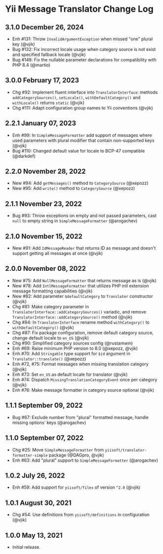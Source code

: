 # Yii Message Translator Change Log

## 3.1.0 December 26, 2024

- Enh #131: Throw `InvalidArgumentException` when missed "one" plural key (@vjik)
- Bug #132: Fix incorrect locale usage when category source is not exist and specified fallback locale (@vjik)
- Bug #148: Fix the nullable parameter declarations for compatibility with PHP 8.4 (@martio)

## 3.0.0 February 17, 2023

- Chg #92: Implement fluent interface into `TranslatorInterface`: methods `addCategorySources()`, `setLocale()`,
  `withDefaultCategory()` and `withLocale()` returns `static` (@vjik)
- Chg #111: Adapt configuration group names to Yii conventions (@vjik)

## 2.2.1 January 07, 2023

- Enh #99: In `SimpleMessageFormatter` add support of messages where used parameters with plural modifier that contain 
  non-supported keys (@vjik)
- Bug #110: Changed default value for locale to BCP-47 compatible (@darkdef)

## 2.2.0 November 28, 2022

- New #94: Add `getMessages()` method to `CategorySource` (@xepozz)
- New #95: Add `write()` method to `CategorySource` (@xepozz)

## 2.1.1 November 23, 2022

- Bug #93: Throw exceptions on empty and not passed parameters, cast `null` to empty string in `SimpleMessageFormatter`
  (@arogachev)

## 2.1.0 November 15, 2022

- New #91: Add `IdMessageReader` that returns ID as message and doesn't support getting all messages at once (@vjik)

## 2.0.0 November 08, 2022

- New #75: Add `NullMessageFormatter` that returns message as is (@vjik)
- New #78: Add `IntlMessageFormatter` that utilizes PHP intl extension message formatting capabilities (@vjik)
- New #82: Add parameter `$defaultCategory` to `Translator` constructor (@vjik)
- Chg #81: Make category parameter in `TranslatorInterface::addCategorySources()` variadic, and remove 
 `TranslatorInterface::addCategorySource()` method (@vjik)
- Chg #84: In `TranslatorInterface` rename method `withCategory()` to `withDefaultCategory()` (@vjik)
- Chg #87: Fix package configuration, remove default category source, change default locale to `en_US` (@vjik)
- Chg #90: Simplified category sources config (@rustamwin)
- Enh #69: Raise minimum PHP version to 8.0 (@xepozz, @vjik)
- Enh #70: Add `Stringable` type support for `$id` argument in `Translator::translate()` (@xepozz)
- Enh #72, #75: Format messages when missing translation category (@vjik)
- Enh #73: Set `en_US` as default locale for translator (@vjik)
- Enh #74: Dispatch `MissingTranslationCategoryEvent` once per category (@vjik)
- Enh #76: Make message formatter in category source optional (@vjik)

## 1.1.1 September 09, 2022

- Bug #67: Exclude number from "plural" formatted message, handle missing options' keys (@arogachev)

## 1.1.0 September 07, 2022

- Chg #25: Move `SimpleMessageFormatter` from `yiisoft/translator-formatter-simple` package (@DAGpro, @vjik)
- Enh #63: Add "plural" support to `SimpleMessageFormatter` (@arogachev)

## 1.0.2 July 26, 2022

- Enh #59: Add support for `yiisoft/files` of version `^2.0` (@vjik)

## 1.0.1 August 30, 2021

- Chg #54: Use definitions from `yiisoft/definitions` in configuration (@vjik)

## 1.0.0 May 13, 2021

- Initial release.
